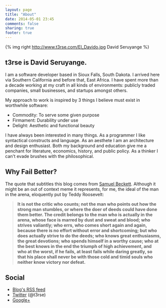 ```yaml
---
layout: page
title: "About"
date: 2014-05-01 23:45
comments: false
sharing: true
footer: true
---
```


{% img right http://www.t3rse.com/El_Davido.jpg David Seruyange %}

## t3rse is David Seruyange. 

I am a software developer based in Sioux Falls, South Dakota. I arrived here via Southern California and before that, East Africa. I have spent more than a decade working at my craft in all kinds of environments: publicly traded companies, small businesses, and startups amongst others. 

My approach to work is inspired by 3 things I believe must exist in worthwhile software: 

- Commodity: To serve some given purpose
- Firmament: Durability under use
- Delight: Aesthetic and functional beauty

I have always been interested in many things. As a programmer I like syntactical constructs and language. As an aesthete I am an architecture and design enthusiast. Both my background and education give me a penchant for literature, economics, history, and public policy. As a thinker I can't evade brushes with the philosophical.

## Why Fail Better?

The quote that subtitles this blog comes from [Samuel Beckett](http://en.wikipedia.org/wiki/Samuel_Beckett). Although it might be an out of context meme it represents, for me, the ideal of the man in the arena, eloquently put by Teddy Roosevelt: 

> **It is not the critic who counts; not the man who points out how the strong man stumbles, or where the doer of deeds could have done them better. The credit belongs to the man who is actually in the arena, whose face is marred by dust and sweat and blood; who strives valiantly; who errs, who comes short again and again, because there is no effort without error and shortcoming; but who does actually strive to do the deeds; who knows great enthusiasms, the great devotions; who spends himself in a worthy cause; who at the best knows in the end the triumph of high achievement, and who at the worst, if he fails, at least fails while daring greatly, so that his place shall never be with those cold and timid souls who neither know victory nor defeat.** 


## Social

- [Blog's RSS feed](/atom.xml)
- [Twitter](http://twitter.com/t3rse) (@t3rse)
- [Google+](https://plus.google.com/+DavidSeruyange)



